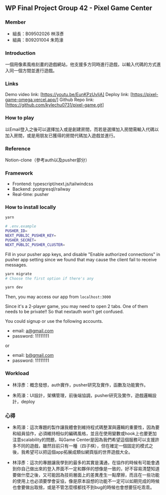 ## WP Final Project Group 42 - Pixel Game Center

### Member

- 組長：B09502026 林淳彥  
- 組員：B09201004 朱筠濠  

### Introduction

一個用像素風格刻畫的遊戲網站，他支援多方同時進行遊戲，以輸入代碼的方式進入同一個方間並進行遊戲。

### Links

Demo video link: [https://youtu.be/EunKPzUvIjA]
Deploy link: [https://pixel-game-omega.vercel.app/]
Github Repo link: [https://github.com/kylechu0731/pixel-game.git]

### How to play

以Email登入之後可以選擇加入或是創建房間，而若是選擇加入房間需輸入代碼以加入房間，或是用朋友已獲得的房間代碼加入遊戲並進行。

### Reference

Notion-clone（參考auth以及pusher部分）

### Framework

- Frontend: typescript/next.js/tailwindcss  
- Backend: postgresql/railway
- Real-time: pusher

### How to install locally

```bash
yarn
```

```bash
# .env.example
PUSHER_ID=
NEXT_PUBLIC_PUSHER_KEY=
PUSHER_SECRET=
NEXT_PUBLIC_PUSHER_CLUSTER=
```

Fill in your pusher app keys, and disable "Enable authorized connections" in pusher app setting since we found that may cause the client fail to receive messages.

```bash
yarn migrate
# Choose the first option if there's any

yarn dev
```

Then, you may access our app from `localhost:3000`

Since it's a 2-player game, you may need to open 2 tabs. One of them needs to be private!! So that nextauth won't get confused.

You could signup or use the following accounts.

- email: a@gmail.com
- password: 11111111

or

- email: b@gmail.com
- password: 11111111

### Workload

- 林淳彥：概念發想，auth實作，pusher研究及實作，函數及功能實作。

- 朱筠濠：UI設計，架構管理，前後端協調，pusher研究及實作，遊戲邏輯設計，deploy

### 心得

- 朱筠濠：這次專題的製作讓我體會到維持程式碼整潔與邏輯的重要性，因為要和組員協作，必須維持相似的編碼風格，並且在使用變數或hook上也要更加注意scalability的問題，叫Game Center是因為我們希望這個服務可以支援許多不同的遊戲，雖然目前只有一種（四子棋），但在確定一個固定的模式之後，我希望可以把這個app拓展成類似網頁版的世界遊戲大全。

- 林淳彥：這次的專題讓我學到的最多的其實是溝通，在協作的時候有可能會遇到你自己做出來的登入界面不一定和夥伴的想像是一致的，好不容易清楚知道要做什麼之後，又可能因為技術層面上的差異產生一點摩擦，而且在一些功能的使用上也必須要學會妥協，像是原本設想的功能不一定可以如期完成的時候也會要做出取捨，或是不管怎麼樣都找不到bug的時候也會想要狂吃乖乖。